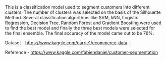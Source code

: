 This is a classification model used to segment customers into different clusters. The number of clusters was selected on the basis of the Silhouette Method. Several classification algorithms like SVM, kNN, Logistic Regression, Decision Tree, Random Forest and Gradient Boosting were used to find the best model and finally the three best models were selected for the final ensemble. The final accuracy of the model came out to be 76%.


Dataset - https://www.kaggle.com/carrie1/ecommerce-data

Reference - https://www.kaggle.com/fabiendaniel/customer-segmentation

